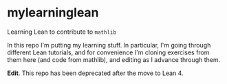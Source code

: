 # mylearninglean
Learning Lean to contribute to `mathlib`

In this repo I'm putting my learning stuff. 
In particular, I'm going through different Lean tutorials, 
and for convenience I'm cloning exercises from them here (and code from mathlib),
and editing as I advance through them.

**Edit**. This repo has been deprecated after the move to Lean 4.